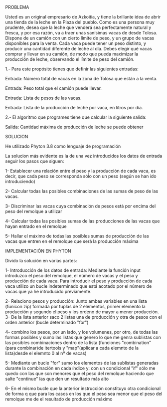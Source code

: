 PROBLEMA

Usted es un original empresario de Azkoitia, y tiene la brillante idea de abrir una tienda de la leche en la
Plaza del pueblo. Como es una persona muy prudente, desea que la leche que venderá sea
perfectamente natural y fresca, y por esa razón, va a traer unas sanísimas vacas de desde Tolosa.
Dispone de un camión con un cierto límite de peso, y un grupo de vacas disponibles para la venta. Cada
vaca puede tener un peso distinto, y producir una cantidad diferente de leche al día.
Debes elegir qué vacas comprar y llevar en su camión, de modo que pueda maximizar la producción de
leche, observando el límite de peso del camión.

1.- Para este propósito tienes que definir las siguientes entradas:

Entrada: Número total de vacas en la zona de Tolosa que están a la venta.

Entrada: Peso total que el camión puede llevar.

Entrada: Lista de pesos de las vacas.

Entrada: Lista de la producción de leche por vaca, en litros por día.

2.- El algoritmo que programes tiene que calcular la siguiente salida:

Salida: Cantidad máxima de producción de leche se puede obtener

SOLUCION

He utilizado Phyton 3.8 como lenguaje de programación

La solucion más evidente es la de una vez introducidos los datos de entrada seguir los pasos que siguen:

1- Establecer una relación entre el peso y la producción de cada vaca, es decir, que cada peso se corresponda sólo con un peso (según se han ido introduciendo)

2- Calcular todas las posibles combinaciones de las sumas de peso de las vacas.

3- Discriminar las vacas cuya combinación de pesos está por encima del peso del remolque a utilizar 

4- Calcular todas las posibles sumas de las producciones de las vacas que hayan entrado en el remolque

5- Hallar el máximo de todas las posibles sumas de producción de las vacas que entren en el remolque que será la producción máxima


IMPLEMENTACIÓN EN PHYTON


Divido la solución en varias partes:

1- Introducción de los datos de entrada: 
    Mediante la función input introduzco el peso del remolque, el número de vacas y el peso y producción de cada vaca.
    Para introducir el peso y producción de cada vaca utilizo un bucle indeterminado que está acotado por el número de vacas que ya he introducido previamente.
    
2- Relaciono pesos y producción:
    Junto ambas variables en una lista (funicon zip) formada por tuplas de 2 elementos, primer elemento la producción y segundo el peso y los ordeno de mayor a menor producción.
3- De la lista anterior saco 2 listas una de producción y otra de pesos con el orden anterior (bucle determinado "for")

4- combino los pesos, por un lado, y los volumenes, por otro, de todas las formas posibles y sumo las listas que genero lo que me genra sublistas con las posibles combinaciones
dentro de la lista (funciones "combination" (para combinar)de itertools y "map"(aplicar a cada elemnto de la lista)desde el elemnto 0 al nº de vacas)

5- Mediante un bucle "for" sumo los elementos de las sublistas generadas durante la combinación en cada índice y:
    con un condicional "if" sólo me quedo con las que son menores que el peso del remolque haciendo que salte "continue" las que den un resultado más alto
    
6- En el mismo bucle que la anterior instrucción constituyo otra condicional de forma q que para los casos en los que el peso sea menor que el peso del remolque me de el 
resultado de producción máximo
